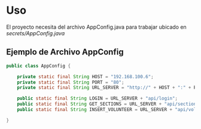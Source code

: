 # Uso

El proyecto necesita del archivo AppConfig.java para trabajar ubicado en _secrets/AppConfig.java_

## Ejemplo de Archivo AppConfig

```java
public class AppConfig {

    private static final String HOST = "192.168.100.6";
    private static final String PORT = "80";
    private static final String URL_SERVER = "http://" + HOST + ":" + PORT + "/";

    public static final String LOGIN = URL_SERVER + "api/login";
    public static final String GET_SECTIONS = URL_SERVER + "api/sections";
    public static final String INSERT_VOLUNTEER = URL_SERVER + "api/volunteer";

}
```

